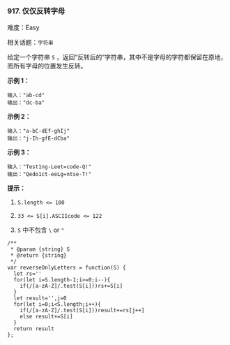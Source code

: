 ### 917. 仅仅反转字母

难度：Easy

相关话题：`字符串`

给定一个字符串 `S` ，返回&ldquo;反转后的&rdquo;字符串，其中不是字母的字符都保留在原地，而所有字母的位置发生反转。












**示例 1：** 



```
输入："ab-cd"
输出："dc-ba"
```


**示例 2：** 



```
输入："a-bC-dEf-ghIj"
输出："j-Ih-gfE-dCba"
```


**示例 3：** 



```
输入："Test1ng-Leet=code-Q!"
输出："Qedo1ct-eeLg=ntse-T!"
```






**提示：** 




1.  `S.length <= 100` 

2.  `33 <= S[i].ASCIIcode <= 122` 

3.  `S`  中不包含 `\`  or  `"` 




```
/**
 * @param {string} S
 * @return {string}
 */
var reverseOnlyLetters = function(S) {
  let rs=''
  for(let i=S.length-1;i>=0;i--){
    if(/[a-zA-Z]/.test(S[i]))rs+=S[i]
  }
  let result='',j=0
  for(let i=0;i<S.length;i++){
    if(/[a-zA-Z]/.test(S[i]))result+=rs[j++]
    else result+=S[i]
  }
  return result
};
```


